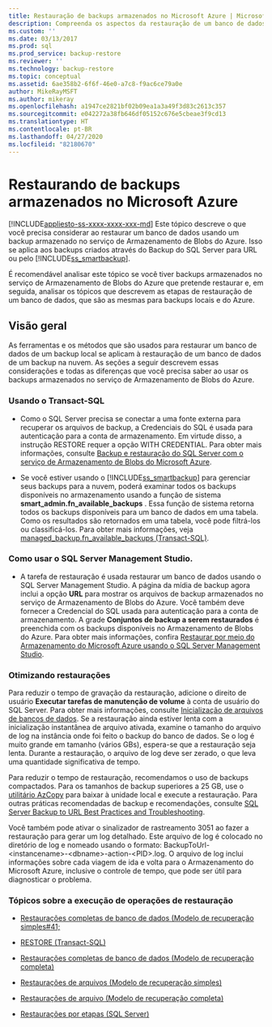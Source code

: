 ```yaml
---
title: Restauração de backups armazenados no Microsoft Azure | Microsoft Docs
description: Compreenda os aspectos da restauração de um banco de dados do SQL Server usando um backup armazenado no Armazenamento de Blobs do Azure.
ms.custom: ''
ms.date: 03/13/2017
ms.prod: sql
ms.prod_service: backup-restore
ms.reviewer: ''
ms.technology: backup-restore
ms.topic: conceptual
ms.assetid: 6ae358b2-6f6f-46e0-a7c8-f9ac6ce79a0e
author: MikeRayMSFT
ms.author: mikeray
ms.openlocfilehash: a1947ce2821bf02b09ea1a3a49f3d83c2613c357
ms.sourcegitcommit: e042272a38fb646df05152c676e5cbeae3f9cd13
ms.translationtype: HT
ms.contentlocale: pt-BR
ms.lasthandoff: 04/27/2020
ms.locfileid: "82180670"
---
```

# <a name="restoring-from-backups-stored-in-microsoft-azure"></a>Restaurando de backups armazenados no Microsoft Azure
[!INCLUDE[appliesto-ss-xxxx-xxxx-xxx-md](../../includes/appliesto-ss-xxxx-xxxx-xxx-md.md)]
  Este tópico descreve o que você precisa considerar ao restaurar um banco de dados usando um backup armazenado no serviço de Armazenamento de Blobs do Azure. Isso se aplica aos backups criados através do Backup do SQL Server para URL ou pelo [!INCLUDE[ss_smartbackup](../../includes/ss-smartbackup-md.md)].  
  
 É recomendável analisar este tópico se você tiver backups armazenados no serviço de Armazenamento de Blobs do Azure que pretende restaurar e, em seguida, analisar os tópicos que descrevem as etapas de restauração de um banco de dados, que são as mesmas para backups locais e do Azure.  
  
## <a name="overview"></a>Visão geral  
 As ferramentas e os métodos que são usados para restaurar um banco de dados de um backup local se aplicam à restauração de um banco de dados de um backup na nuvem.  As seções a seguir descrevem essas considerações e todas as diferenças que você precisa saber ao usar os backups armazenados no serviço de Armazenamento de Blobs do Azure.  
  
### <a name="using-transact-sql"></a>Usando o Transact-SQL  
  
-   Como o SQL Server precisa se conectar a uma fonte externa para recuperar os arquivos de backup, a Credenciais do SQL é usada para autenticação para a conta de armazenamento. Em virtude disso, a instrução RESTORE requer a opção WITH CREDENTIAL. Para obter mais informações, consulte [Backup e restauração do SQL Server com o serviço de Armazenamento de Blobs do Microsoft Azure](../../relational-databases/backup-restore/sql-server-backup-and-restore-with-microsoft-azure-blob-storage-service.md).  
  
-   Se você estiver usando o [!INCLUDE[ss_smartbackup](../../includes/ss-smartbackup-md.md)] para gerenciar seus backups para a nuvem, poderá examinar todos os backups disponíveis no armazenamento usando a função de sistema **smart_admin.fn_available_backups** . Essa função de sistema retorna todos os backups disponíveis para um banco de dados em uma tabela. Como os resultados são retornados em uma tabela, você pode filtrá-los ou classificá-los. Para obter mais informações, veja [managed_backup.fn_available_backups &#40;Transact-SQL&#41;](../../relational-databases/system-functions/managed-backup-fn-available-backups-transact-sql.md).  
  
### <a name="using-sql-server-management-studio"></a>Como usar o SQL Server Management Studio.  
  
-   A tarefa de restauração é usada restaurar um banco de dados usando o SQL Server Management Studio. A página da mídia de backup agora inclui a opção **URL** para mostrar os arquivos de backup armazenados no serviço de Armazenamento de Blobs do Azure. Você também deve fornecer a Credencial do SQL usada para autenticação para a conta de armazenamento. A grade **Conjuntos de backup a serem restaurados** é preenchida com os backups disponíveis no Armazenamento de Blobs do Azure. Para obter mais informações, confira [Restaurar por meio do Armazenamento do Microsoft Azure usando o SQL Server Management Studio](../../relational-databases/backup-restore/sql-server-backup-to-url.md#RestoreSSMS).  
  
### <a name="optimizing-restores"></a>Otimizando restaurações  
 Para reduzir o tempo de gravação da restauração, adicione o direito de usuário **Executar tarefas de manutenção de volume** à conta de usuário do SQL Server. Para obter mais informações, consulte [Inicialização de arquivos de bancos de dados](https://go.microsoft.com/fwlink/?LinkId=271622). Se a restauração ainda estiver lenta com a inicialização instantânea de arquivo ativada, examine o tamanho do arquivo de log na instância onde foi feito o backup do banco de dados. Se o log é muito grande em tamanho (vários GBs), espera-se que a restauração seja lenta. Durante a restauração, o arquivo de log deve ser zerado, o que leva uma quantidade significativa de tempo.  
  
 Para reduzir o tempo de restauração, recomendamos o uso de backups compactados.  Para os tamanhos de backup superiores a 25 GB, use o [utilitário AzCopy](https://blogs.msdn.com/b/windowsazurestorage/archive/2012/12/03/azcopy-uploading-downloading-files-for-windows-azure-blobs.aspx) para baixar à unidade local e execute a restauração. Para outras práticas recomendadas de backup e recomendações, consulte [SQL Server Backup to URL Best Practices and Troubleshooting](../../relational-databases/backup-restore/sql-server-backup-to-url-best-practices-and-troubleshooting.md).  
  
 Você também pode ativar o sinalizador de rastreamento 3051 ao fazer a restauração para gerar um log detalhado. Este arquivo de log é colocado no diretório de log e nomeado usando o formato: BackupToUrl-\<instancename>-\<dbname>-action-\<PID>.log. O arquivo de log inclui informações sobre cada viagem de ida e volta para o Armazenamento do Microsoft Azure, inclusive o controle de tempo, que pode ser útil para diagnosticar o problema.  
  
### <a name="topics-on-performing-restore-operations"></a>Tópicos sobre a execução de operações de restauração  
  
-   [Restaurações completas de banco de dados &#40;Modelo de recuperação simples#41;](../../relational-databases/backup-restore/complete-database-restores-simple-recovery-model.md)  
  
-   [RESTORE &#40;Transact-SQL&#41;](../../t-sql/statements/restore-statements-transact-sql.md)  
  
-   [Restaurações completas de banco de dados &#40;Modelo de recuperação completa&#41;](../../relational-databases/backup-restore/complete-database-restores-full-recovery-model.md)  
  
-   [Restaurações de arquivos &#40;Modelo de recuperação simples&#41;](../../relational-databases/backup-restore/file-restores-simple-recovery-model.md)  
  
-   [Restaurações de arquivo &#40;Modelo de recuperação completa&#41;](../../relational-databases/backup-restore/file-restores-full-recovery-model.md)  
  
-   [Restaurações por etapas &#40;SQL Server&#41;](../../relational-databases/backup-restore/piecemeal-restores-sql-server.md)  
  
  
